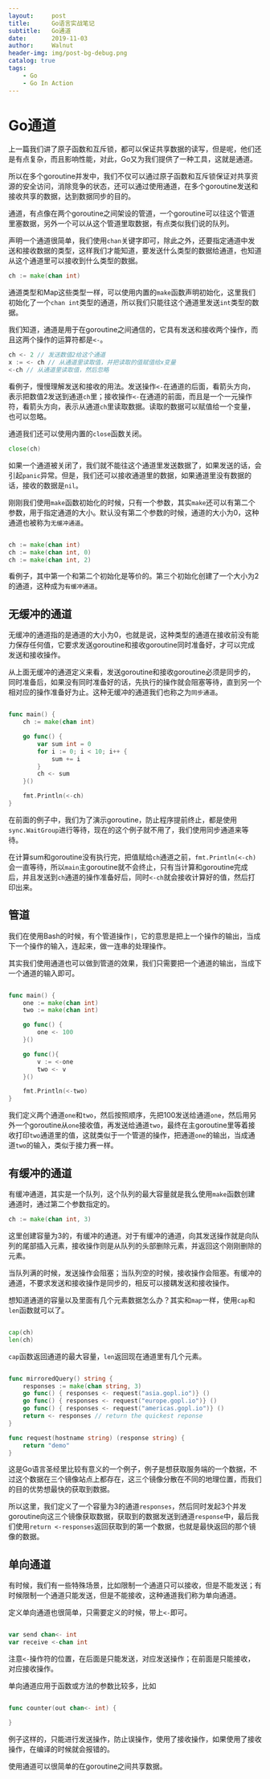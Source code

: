 ```yaml
---
layout:     post
title:      Go语言实战笔记
subtitle:   Go通道
date:       2019-11-03
author:     Walnut
header-img: img/post-bg-debug.png
catalog: true
tags:
    - Go
    - Go In Action
---
```


# Go通道

上一篇我们讲了原子函数和互斥锁，都可以保证共享数据的读写，但是呢，他们还是有点复杂，而且影响性能，对此，Go又为我们提供了一种工具，这就是通道。

所以在多个goroutine并发中，我们不仅可以通过原子函数和互斥锁保证对共享资源的安全访问，消除竞争的状态，还可以通过使用通道，在多个goroutine发送和接收共享的数据，达到数据同步的目的。

通道，有点像在两个goroutine之间架设的管道，一个goroutine可以往这个管道里塞数据，另外一个可以从这个管道里取数据，有点类似我们说的队列。

声明一个通道很简单，我们使用`chan`关键字即可，除此之外，还要指定通道中发送和接收数据的类型，这样我们才能知道，要发送什么类型的数据给通道，也知道从这个通道里可以接收到什么类型的数据。

```go
ch := make(chan int)
```

通道类型和Map这些类型一样，可以使用内置的`make`函数声明初始化，这里我们初始化了一个`chan int`类型的通道，所以我们只能往这个通道里发送`int`类型的数据。

我们知道，通道是用于在goroutine之间通信的，它具有发送和接收两个操作，而且这两个操作的运算符都是`<-`。

```go
ch <- 2 // 发送数值2给这个通道
x := <- ch // 从通道里读取值，并把读取的值赋值给x变量
<-ch // 从通道里读取值，然后忽略

```

看例子，慢慢理解发送和接收的用法。发送操作`<-`在通道的后面，看箭头方向，表示把数值2发送到通道`ch`里；接收操作`<-`在通道的前面，而且是一个一元操作符，看箭头方向，表示从通道`ch`里读取数据。读取的数据可以赋值给一个变量，也可以忽略。

通道我们还可以使用内置的`close`函数关闭。

```go
close(ch)
```

如果一个通道被关闭了，我们就不能往这个通道里发送数据了，如果发送的话，会引起`panic`异常。但是，我们还可以接收通道里的数据，如果通道里没有数据的话，接收的数据是`nil`。

刚刚我们使用`make`函数初始化的时候，只有一个参数，其实`make`还可以有第二个参数，用于指定通道的大小。默认没有第二个参数的时候，通道的大小为0，这种通道也被称为`无缓冲通道`。
```go

ch := make(chan int)
ch := make(chan int, 0)
ch := make(chan int, 2)

```

看例子，其中第一个和第二个初始化是等价的。第三个初始化创建了一个大小为2的通道，这种成为`有缓冲通道`。

## 无缓冲的通道

无缓冲的通道指的是通道的大小为0，也就是说，这种类型的通道在接收前没有能力保存任何值，它要求发送goroutine和接收goroutine同时准备好，才可以完成发送和接收操作。

从上面无缓冲的通道定义来看，发送goroutine和接收goroutine必须是同步的，同时准备后，如果没有同时准备好的话，先执行的操作就会阻塞等待，直到另一个相对应的操作准备好为止。这种无缓冲的通道我们也称之为`同步通道`。

```go

func main() {
    ch := make(chan int)

    go func() {
        var sum int = 0
        for i := 0; i < 10; i++ {
            sum += i
        }
        ch <- sum
    }()

    fmt.Println(<-ch)
}

```

在前面的例子中，我们为了演示goroutine，防止程序提前终止，都是使用`sync.WaitGroup`进行等待，现在的这个例子就不用了，我们使用同步通道来等待。

在计算sum和goroutine没有执行完，把值赋给`ch`通道之前，`fmt.Println(<-ch)`会一直等待，所以`main`主goroutine就不会终止，只有当计算和goroutine完成后，并且发送到`ch`通道的操作准备好后，同时`<-ch`就会接收计算好的值，然后打印出来。


## 管道

我们在使用Bash的时候，有个管道操作`|`，它的意思是把上一个操作的输出，当成下一个操作的输入，连起来，做一连串的处理操作。

其实我们使用通道也可以做到管道的效果，我们只需要把一个通道的输出，当成下一个通道的输入即可。

```go

func main() {
    one := make(chan int)
    two := make(chan int)

    go func() {
        one <- 100
    }()

    go func(){
        v := <-one
        two <- v
    }()

    fmt.Println(<-two)
}

```

我们定义两个通道`one`和`two`，然后按照顺序，先把100发送给通道`one`，然后用另外一个goroutine从`one`接收值，再发送给通道`two`，最终在主goroutine里等着接收打印`two`通道里的值，这就类似于一个管道的操作，把通道`one`的输出，当成通道`two`的输入，类似于接力赛一样。

## 有缓冲的通道

有缓冲通道，其实是一个队列，这个队列的最大容量就是我么使用`make`函数创建通道时，通过第二个参数指定的。

```go
ch := make(chan int, 3)
```

这里创建容量为3的，有缓冲的通道。对于有缓冲的通道，向其发送操作就是向队列的尾部插入元素，接收操作则是从队列的头部删除元素，并返回这个刚刚删除的元素。

当队列满的时候，发送操作会阻塞；当队列空的时候，接收操作会阻塞。有缓冲的通道，不要求发送和接收操作是同步的，相反可以接耦发送和接收操作。

想知道通道的容量以及里面有几个元素数据怎么办？其实和`map`一样，使用`cap`和`len`函数就可以了。

```go

cap(ch)
len(ch)

```

`cap`函数返回通道的最大容量，`len`返回现在通道里有几个元素。

```go

func mirroredQuery() string {
    responses := make(chan string, 3)
    go func() { responses <- request("asia.gopl.io")} ()
    go func() { responses <- request("europe.gopl.io")} ()
    go func() { responses <- request("americas.gopl.io")} ()
    return <- responses // return the quickest reponse
}

func request(hostname string) (response string) {
    return "demo"
}

```

这是Go语言圣经里比较有意义的一个例子，例子是想获取服务端的一个数据，不过这个数据在三个镜像站点上都存在，这三个镜像分散在不同的地理位置，而我们的目的优势想最快的获取到数据。

所以这里，我们定义了一个容量为3的通道`responses`，然后同时发起3个并发goroutine向这三个镜像获取数据，获取到的数据发送到通道`response`中，最后我们使用`return <-responses`返回获取到的第一个数据，也就是最快返回的那个镜像的数据。

## 单向通道

有时候，我们有一些特殊场景，比如限制一个通道只可以接收，但是不能发送；有时候限制一个通道只能发送，但是不能接收，这种通道我们称为单向通道。

定义单向通道也很简单，只需要定义的时候，带上`<-`即可。

```go

var send chan<- int
var receive <-chan int

```

注意`<-`操作符的位置，在后面是只能发送，对应发送操作；在前面是只能接收，对应接收操作。

单向通道应用于函数或方法的参数比较多，比如

```go

func counter(out chan<- int) {

}

```

例子这样的，只能进行发送操作，防止误操作，使用了接收操作，如果使用了接收操作，在编译的时候就会报错的。

使用通道可以很简单的在goroutine之间共享数据。
